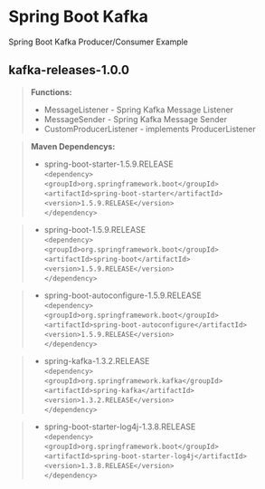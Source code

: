 Spring Boot Kafka
===================


Spring Boot Kafka Producer/Consumer Example  


kafka-releases-1.0.0
-------------

> **Functions:**  
> - MessageListener - Spring Kafka Message Listener  
> - MessageSender - Spring Kafka Message Sender  
> - CustomProducerListener - implements ProducerListener  
  
> **Maven Dependencys:**
> 
> - spring-boot-starter-1.5.9.RELEASE  
>`<dependency>`  
>`<groupId>org.springframework.boot</groupId>`  
>`<artifactId>spring-boot-starter</artifactId>`  
>`<version>1.5.9.RELEASE</version>`  
>`</dependency>`  
  
> - spring-boot-1.5.9.RELEASE  
`<dependency>`  
`<groupId>org.springframework.boot</groupId>`  
`<artifactId>spring-boot</artifactId>`  
`<version>1.5.9.RELEASE</version>`  
`</dependency>`  
  
> - spring-boot-autoconfigure-1.5.9.RELEASE  
`<dependency>`  
`<groupId>org.springframework.boot</groupId>`  
`<artifactId>spring-boot-autoconfigure</artifactId>`  
`<version>1.5.9.RELEASE</version>`  
`</dependency>`

> - spring-kafka-1.3.2.RELEASE  
`<dependency>`  
`<groupId>org.springframework.kafka</groupId>`  
`<artifactId>spring-kafka</artifactId>`  
`<version>1.3.2.RELEASE</version>`  
`</dependency>`  
  
> - spring-boot-starter-log4j-1.3.8.RELEASE  
`<dependency>`  
`<groupId>org.springframework.boot</groupId>`  
`<artifactId>spring-boot-starter-log4j</artifactId>`  
`<version>1.3.8.RELEASE</version>`  
`</dependency>`  

